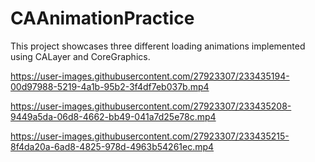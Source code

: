 # CAAnimationPractice

This project showcases three different loading animations implemented using CALayer and CoreGraphics.

https://user-images.githubusercontent.com/27923307/233435194-00d97988-5219-4a1b-95b2-3f4df7eb037b.mp4



https://user-images.githubusercontent.com/27923307/233435208-9449a5da-06d8-4662-bb49-041a7d25e78c.mp4



https://user-images.githubusercontent.com/27923307/233435215-8f4da20a-6ad8-4825-978d-4963b54261ec.mp4

